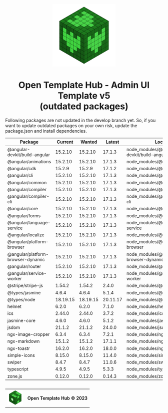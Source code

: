 <p align="center">
  <a href="https://opentemplatehub.com">
    <img src="https://raw.githubusercontent.com/open-template-hub/open-template-hub.github.io/master/assets/logo/ui/admin-ui-logo.png" alt="Logo" width=200>
  </a>
</p>


<h1 align="center">
Open Template Hub - Admin UI Template v5
  <br/>
(outdated packages)
</h1>

Following packages are not updated in the develop branch yet. So, if you want to update outdated packages on your own risk, update the package.json and install dependencies.

| Package | Current | Wanted | Latest | Location |
| --- | --- | --- | --- | --- |
| @angular-devkit/build-angular | 15.2.10 | 15.2.10 | 17.1.3 | node_modules/@angular-devkit/build-angular |
| @angular/animations | 15.2.10 | 15.2.10 | 17.1.3 | node_modules/@angular/animations |
| @angular/cdk | 15.2.9 | 15.2.9 | 17.1.2 | node_modules/@angular/cdk |
| @angular/cli | 15.2.10 | 15.2.10 | 17.1.3 | node_modules/@angular/cli |
| @angular/common | 15.2.10 | 15.2.10 | 17.1.3 | node_modules/@angular/common |
| @angular/compiler | 15.2.10 | 15.2.10 | 17.1.3 | node_modules/@angular/compiler |
| @angular/compiler-cli | 15.2.10 | 15.2.10 | 17.1.3 | node_modules/@angular/compiler-cli |
| @angular/core | 15.2.10 | 15.2.10 | 17.1.3 | node_modules/@angular/core |
| @angular/forms | 15.2.10 | 15.2.10 | 17.1.3 | node_modules/@angular/forms |
| @angular/language-service | 15.2.10 | 15.2.10 | 17.1.3 | node_modules/@angular/language-service |
| @angular/localize | 15.2.10 | 15.2.10 | 17.1.3 | node_modules/@angular/localize |
| @angular/platform-browser | 15.2.10 | 15.2.10 | 17.1.3 | node_modules/@angular/platform-browser |
| @angular/platform-browser-dynamic | 15.2.10 | 15.2.10 | 17.1.3 | node_modules/@angular/platform-browser-dynamic |
| @angular/router | 15.2.10 | 15.2.10 | 17.1.3 | node_modules/@angular/router |
| @angular/service-worker | 15.2.10 | 15.2.10 | 17.1.3 | node_modules/@angular/service-worker |
| @stripe/stripe-js | 1.54.2 | 1.54.2 | 2.4.0 | node_modules/@stripe/stripe-js |
| @types/jasmine | 4.6.4 | 4.6.4 | 5.1.4 | node_modules/@types/jasmine |
| @types/node | 18.19.15 | 18.19.15 | 20.11.17 | node_modules/@types/node |
| helmet | 6.2.0 | 6.2.0 | 7.1.0 | node_modules/helmet |
| ics | 2.44.0 | 2.44.0 | 3.7.2 | node_modules/ics |
| jasmine-core | 4.6.0 | 4.6.0 | 5.1.2 | node_modules/jasmine-core |
| jsdom | 21.1.2 | 21.1.2 | 24.0.0 | node_modules/jsdom |
| ngx-image-cropper | 6.3.4 | 6.3.4 | 7.2.1 | node_modules/ngx-image-cropper |
| ngx-markdown | 15.1.2 | 15.1.2 | 17.1.1 | node_modules/ngx-markdown |
| ngx-toastr | 16.2.0 | 16.2.0 | 18.0.0 | node_modules/ngx-toastr |
| simple-icons | 8.15.0 | 8.15.0 | 11.4.0 | node_modules/simple-icons |
| swiper | 8.4.7 | 8.4.7 | 11.0.6 | node_modules/swiper |
| typescript | 4.9.5 | 4.9.5 | 5.3.3 | node_modules/typescript |
| zone.js | 0.12.0 | 0.12.0 | 0.14.3 | node_modules/zone.js |

<table align="right"><tr><td><a href="https://opentemplatehub.com"><img src="https://raw.githubusercontent.com/open-template-hub/open-template-hub.github.io/master/assets/logo/brand-logo.png" width="50px" alt="oth"/></a></td><td><b>Open Template Hub © 2023</b></td></tr></table>

